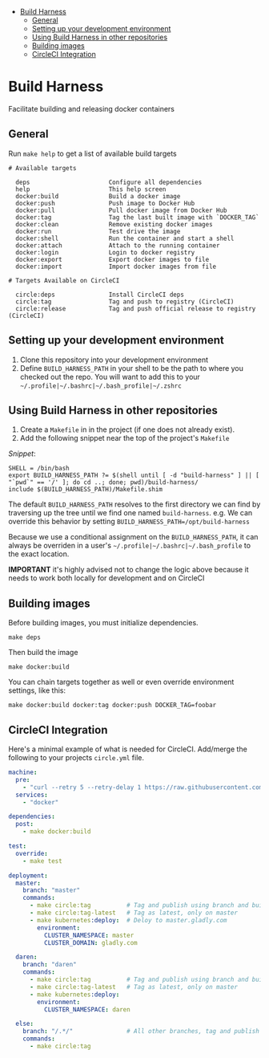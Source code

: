 <!-- MarkdownTOC -->

- [Build Harness](#build-harness)
  - [General](#general)
  - [Setting up your development environment](#setting-up-your-development-environment)
  - [Using Build Harness in other repositories](#using-build-harness-in-other-repositories)
  - [Building images](#building-images)
  - [CircleCI Integration](#circleci-integration)

<!-- /MarkdownTOC -->

# Build Harness

Facilitate building and releasing docker containers

## General

Run `make help` to get a list of available build targets

```
# Available targets

  deps                      Configure all dependencies
  help                      This help screen
  docker:build              Build a docker image
  docker:push               Push image to Docker Hub
  docker:pull               Pull docker image from Docker Hub
  docker:tag                Tag the last built image with `DOCKER_TAG`
  docker:clean              Remove existing docker images
  docker:run                Test drive the image
  docker:shell              Run the container and start a shell
  docker:attach             Attach to the running container
  docker:login              Login to docker registry
  docker:export             Export docker images to file
  docker:import             Import docker images from file

# Targets Available on CircleCI

  circle:deps               Install CircleCI deps
  circle:tag                Tag and push to registry (CircleCI)
  circle:release            Tag and push official release to registry (CircleCI)
```

## Setting up your development environment

1. Clone this repository into your development environment
2. Define `BUILD_HARNESS_PATH` in your shell to be the path to where you checked out the repo. You will want to add this to your `~/.profile|~/.bashrc|~/.bash_profile|~/.zshrc`

## Using Build Harness in other repositories

1. Create a `Makefile` in in the project (if one does not already exist).
1. Add the following snippet near the top of the project's `Makefile`

*Snippet*:
```
SHELL = /bin/bash
export BUILD_HARNESS_PATH ?= $(shell until [ -d "build-harness" ] || [ "`pwd`" == '/' ]; do cd ..; done; pwd)/build-harness/
include $(BUILD_HARNESS_PATH)/Makefile.shim
```

The default `BUILD_HARNESS_PATH` resolves to the first directory we can find by traversing up the tree until we find one named `build-harness`. e.g. We can override this behavior by setting `BUILD_HARNESS_PATH=/opt/build-harness`

Because we use a conditional assignment on the `BUILD_HARNESS_PATH`, it can always be overriden in a user's `~/.profile|~/.bashrc|~/.bash_profile` to the exact location.

**IMPORTANT** it's highly advised not to change the logic above because it needs to work both locally for development and on CircleCI

## Building images

Before building images, you must initialize dependencies.

    make deps

Then build the image

    make docker:build

You can chain targets together as well or even override environment settings, like this:

    make docker:build docker:tag docker:push DOCKER_TAG=foobar

## CircleCI Integration

Here's a minimal example of what is needed for CircleCI. Add/merge the following to your projects `circle.yml` file.
```yaml
machine:
  pre:
    - "curl --retry 5 --retry-delay 1 https://raw.githubusercontent.com/sagansystems/build-harness/master/bin/circleci.sh | bash -x -s 1.9.1"
  services:
    - "docker"

dependencies:
  post:
    - make docker:build

test:
  override:
    - make test

deployment:
  master:
    branch: "master"
    commands:
      - make circle:tag          # Tag and publish using branch and build number
      - make circle:tag-latest   # Tag as latest, only on master
      - make kubernetes:deploy:  # Deloy to master.gladly.com
        environment:
          CLUSTER_NAMESPACE: master 
          CLUSTER_DOMAIN: gladly.com

  daren:
    branch: "daren"
    commands:
      - make circle:tag          # Tag and publish using branch and build number
      - make circle:tag-latest   # Tag as latest, only on master
      - make kubernetes:deploy:
        environment:
          CLUSTER_NAMESPACE: daren 

  else:
    branch: "/.*/"               # All other branches, tag and publish using branch and build number
    commands:
      - make circle:tag
```
